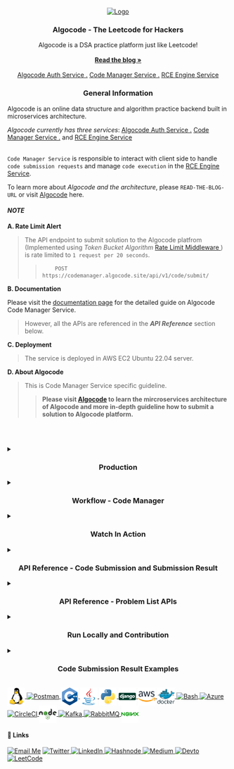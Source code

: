                          
<br/>
<div align="center">
<a href="https://github.com/Mahboob-A/algocode">
<img src="https://github.com/Mahboob-A/algocode/assets/109282492/90d1dbfb-5542-485d-a1f5-2e347248c07d" alt="Logo" width="700" height="400">
</a>
<h3 align="center">Algocode - The Leetcode for Hackers</h3>
<p align="center">
Algocode is a DSA practice platform just like Leetcode!
<br/>
<br/>
<a href="https://imehboob.medium.com/my-experience-building-a-leetcode-like-online-judge-and-how-you-can-build-one-7e05e031455d"  target="_blank" ><strong>Read the blog »</strong> </a>
<br/>
<br/>
<a href="https://github.com/Mahboob-A/algocode-auth">Algocode Auth Service .</a>  
<a href="https://github.com/Mahboob-A/code-manager">Code Manager Service .</a>
<a href="https://github.com/Mahboob-A/rcee/">RCE Engine Service</a>
</p>
</div>

<h3 align="center">General Information</h3>

Algocode is an online data structure and algorithm practice backend built in microservices architecture. 


*Algocode currently has three services*: <a href="https://github.com/Mahboob-A/algocode-auth">Algocode Auth Service .</a> <a href="https://github.com/Mahboob-A/code-manager">Code Manager Service .</a> and <a href="https://github.com/Mahboob-A/rcee/">RCE Engine Service</a>
<br/> <br/>

`Code Manager Service` is responsible to interact with client side to handle `code submission requests` and manage `code execution` in the <a href="https://github.com/Mahboob-A/rcee/">RCE Engine Service</a>. 

To learn more about _Algocode and the architecture_, please `READ-THE-BLOG-URL` or visit <a href="https://github.com/Mahboob-A/algocode">Algocode</a> here. 


#### _NOTE_

**A. Rate Limit Alert**

> The API endpoint to submit solution to the Algocode platfrom (Implemented  using _Token Bucket Algorithm_ <a href="https://github.com/Mahboob-A/code-manager/blob/main/src/core_apps/code_submit/RateLimitMiddleware.py">Rate Limit Middleware </a>) is rate limited to `1 request per 20 seconds`. 
>> ```http 
>>     POST https://codemanager.algocode.site/api/v1/code/submit/
>> ``` 

**B. Documentation**

Please visit the <a href="https://cm-doc.algocode.site/doc/">documentation page</a>  for the detailed guide on Algocode Code Manager Service.

> However, all the APIs are referenced in the **_API Reference_** section below.

**C. Deployment**

> The service is deployed in AWS EC2 Ubuntu 22.04 server.

**D. About Algocode**

> This is Code Manager Service specific guideline.
>> **Please visit <a href="https://github.com/Mahboob-A/algocode">Algocode</a> to learn the mircroservices architecture of Algocode and more in-depth guideline how to submit a solution to Algocode platform.**



<br/> <br/><details>
<summary><h3 align="center">Production</h3></summary>

#### Production Stage Code Manager

The Algocode Code Manager Services uses the following services to serve the request during Production Stage.  

    a. Nginx as webserver.
    b. Nginx Proxy Manager to manage Nginx.
    c. Portainer to manage and monitor docker container in Code Manager Service. 
    d. Gunicorn as application server.
    e. RabbitMQ for asynchronous message processig.
    f. Django as backend. 
    g. Django Rest Framework for API. 
    h. PostgreSQL for Algocode questions/problems database.
    i. Redis for cache. 
    j. MongoDB to store code execution result.
    k. Docker to containerize the service. 

#### Deployment

The Code Manager Service is deployed in AWS EC2 Ubuntu 22.04 Server. 

<br/>
<br/>  

</details><details>
<summary><h3 align="center">Workflow - Code Manager </h3></summary>

#### Overview 

Code Manager Service acts as middleman between the clients and the <a href="https://github.com/Mahboob-A/rcee/">RCE Engine Service</a> to handle `code submission` and `code execution`. 

The client can not directly interact with the <a href="https://github.com/Mahboob-A/rcee/">RCE Engine Service</a> as it is a secure and isolated environment to actually `execute the user submitted code` in the Algocode platform. Code Manager acts as the connecting dots between the client and the RCE Engine service from `solution submission` to `result persistence` process.  


##### Workflow 

The user submits the solution of the problem they want to submit through the `code submission API`. The API processes the data and publishes the data in a`RabbitMQ instance`. The <a href="https://github.com/Mahboob-A/rcee/">RCE Engine Service</a> consumes the message and `executes the user submitted code` and `generates a result` comparing the `testcases` and the output of the `user submitted code`. 

Once a result is generated, the RCE Engine publishes the `code execution result` to a `unified result queue`, Code Manager Services listens to the `unified result queue`. 

Code Manger processes the message from the `unified result queue`, `caches it in Redis` and stores the result in `MongoDB` database for persistence.   


<br/>
<br/>  

</details>


<details>
<summary><h3 align="center">Watch In Action</h3></summary>


#### A. Long Video (Describes all the features and architecture)
- Watch from `16:30` for code execution begin and  `18:30` for code submission result. 

<a href="https://www.youtube.com/watch?v=TbiRWL-11Fo&t=990s" target="_blank">
  <img src="https://img.youtube.com/vi/TbiRWL-11Fo/0.jpg" alt="Watch the video">
</a>

#### B. Short Video (Only core features) 
- Watch from `09:30` for code execution begin and  `11:30` for code submission result. 

<a href="https://www.youtube.com/watch?v=EgtAEjH53BA&t=571s" target="_blank">
  <img src="https://img.youtube.com/vi/EgtAEjH53BA/0.jpg" alt="Watch the video">
</a>

<br/>
<br/>  
</details>


<details>
<summary><h3 align="center">API Reference - Code Submission and Submission Result</h3></summary>

#### Problem Lists 

To learn about the Problems in Algocode without calling API, Please visit <a href="https://algocode.notion.site/Algocode-Problem-Lists-c9868c2fb29f43719c638e2e7d337f9a?pvs=4">Algocode Problem Lists</a> to get all the available problems. 

> I have used notion page to host the available problems in Algocode as I am focusing on advanced backend engineering, and  as there is no client app for Algocode at the time I am writing this Readme. 
> 
> If you want to contribute to build a client app for the Algocode, pelase do not hesitate to email here: 
> [![Email Me](https://img.shields.io/badge/mahboob-black?style=flat&logo=gmail)](mailto:connect.mahboobalam@gmail.com?subject=Hello)
> 
> To learn more on Algocode and the microservices architecture of Algocode; and more detailed guide on how to submit a solution, please <a href="https://github.com/Mahboob-A/algocode">visit algocode</a> here. 

<br/>

##### Code Submission API

```http
    POST https://codemanager.algocode.site/api/v1/code/submit/
```

| Parameter | Type     | Value/Description                |
| :-------- | :------- | :------------------------- |
| `problem_id`    | `string` | **Required**. The `problem_id` of the problem you are submitting the solution. |
| `lang` | `string` | **Required**. `cpp`. Currently `cpp` is supported. `java` RCE Engine is under development. |
| `code`    | `string` | **Required**. Your solution for the problem in `JSON` format.|

The `queue` is based on the `programming language` of the solution.  

<br/> 

##### Example Payload 

Here's an example payload for one of a problem in Algocode `Sqrt(X)`. The problem is same as this <a href="https://leetcode.com/problems/sqrtx/">Leetcode Problem.</a>

<br/> 

`Example Payload`

```
{
    "problem_id": "f17f511a-8c53-41d3-b750-7673d25835af", 
    "lang": "cpp", 
    "code": "#include <iostream>\n\nint mySqrt(int x) {\n    if (x == 0) return 0;\n    int left = 1, right = x, result = 0;\n    while (left <= right) {\n        
     int mid = left + (right - left) / 2;\n        if (mid <= x / mid) {\n            result = mid;\n            left = mid + 1;\n        } else {\n            right = mid - 1;\n        }\n    
    }\n    return result;\n}\n\nint main() {\n    int t;\n    std::cin >> t;\n    while (t--) {\n        int x;\n        std::cin >> x;\n        std::cout << mySqrt(x) << 
    std::endl;\n    }\n    return 0;\n}\n"
}
``` 
<br/>


##### Code Submission Result API

The second API of the Code Manager service is to `check the result of an code submission` to the Algocode platform.   

The API is a `Short Polling API`. It checks the data in `cache`, then in `MongoDB Database` and if the data could not be found, it `waits for 5 seconds` for the availability of the data.  
<br/>

```http
    GET  https://codemanager.algocode.site/api/v1/result/check/<submission_id>/
```

| Parameter | Type     | Description                |
| :-------- | :------- | :------------------------- |
| `submission_id`    | `string` | **Required**. The `submission_id` of your solution as per the `API Guideline - Code Submission in Algocode` section.|


<br/>
<br/>  

</details><details>
<summary><h3 align="center">API Reference - Problem List APIs</h3></summary>

#### All Problems in Algocode 

The API response is paginated with 10 results. 

```http
    POST https://codemanager.algocode.site/api/v1/problem/all/
```

#### Specific Problem in Algocode

Any specific problem using problem `id`. 

```http
    POST https://codemanager.algocode.site/api/v1/problem/<uudi:id>/
``` 
| Parameter |   Type     | Description  |
| :-------- | :------- | :------------------------- |
| `id`    | `string` | **Required**.  The `id` of the problem/question. |


#### Healthcheck 

```http
     GET  https://codemanager.algocode.site/api/v1/common/healthcheck/
```

Please visit <a href="https://cm-doc.algocode.site/doc/">the documentation page</a>  for more details.

<br/>
<br/>  

</details><details>
<summary><h3 align="center">Run Locally and Contribution</h3></summary>

#### Run Locally

Please `fork` and `clone` this <a href="https://github.com/Mahboob-A/code-manager/tree/development">development branch</a> of Algocode Code Manager Service, and follow along with the `envs-examples`. 

`cd` to `src` and create a `virtual environment`. Activate the virtual environment. 

Run `make docker-up` and the development setup will start running. Please install `make` in your host machine. 

If you use `Windows` Operating System, please run the  respective `docker commands` from the **`dev.yml`** docker compose file.

#### Contribution 

You are always welcome to contribute to the project. Please `open an issue` or `raise a PR` on the project.  

<br/>
<br/>  

</details>
<details>
  <summary><h3 align="center">Code Submission Result Examples</h3></summary>

<br/>

#### Some Code Submission Result Snapshots

<br/> 

##### A. AC Solution 

 ![dd8dbfe4-621b-49f1-b3a6-7ab2a892db87](https://github.com/Mahboob-A/algocode/assets/109282492/378d23ae-e059-47eb-866d-7c73d329b430) 
<br/>
<br/>

##### B. WA Solution 

  ![bedb4255-86c9-4417-b920-5976e6129cbb](https://github.com/Mahboob-A/algocode/assets/109282492/69bce2c1-5e16-4685-9069-23492068b55e)
<br/>
<br/>

##### C. Compilation Error

![1c5edd39-8ccd-4e23-a61d-66ae9564ca85](https://github.com/Mahboob-A/algocode/assets/109282492/9df40b17-b3f9-48d4-9662-3acdc1f594b8) 
<br/>
<br/>


##### D. Segmentation Fault 

![WhatsApp Image 2024-06-05 at 11 42 42 PM (1)](https://github.com/Mahboob-A/algocode/assets/109282492/0a3e1d3f-bafb-41a4-8f30-29eb5a9133e5)
<br/>
<br/>


##### E. Memory Limit Exceed

![WhatsApp Image 2024-06-05 at 11 42 03 PM (1)](https://github.com/Mahboob-A/algocode/assets/109282492/766f01f7-e97a-4aa7-858a-d7dddbf89b7d)
<br/>
<br/>


##### F. Time Limit Exceed 

![WhatsApp Image 2024-06-05 at 11 42 03 PM (1)](https://github.com/Mahboob-A/algocode/assets/109282492/766f01f7-e97a-4aa7-858a-d7dddbf89b7d)
<br/>
<br/>

<br/>

</details><br/>

<a href="https://www.linux.org/" target="blank">
<img align="center" src="https://raw.githubusercontent.com/devicons/devicon/master/icons/linux/linux-original.svg" alt="Linux" height="40" width="40" />
</a>
<a href="https://postman.com" target="blank">
<img align="center" src="https://www.vectorlogo.zone/logos/getpostman/getpostman-icon.svg" alt="Postman" height="40" width="40" />
</a>
<a href="https://www.w3schools.com/cpp/" target="blank">
<img align="center" src="https://raw.githubusercontent.com/devicons/devicon/master/icons/cplusplus/cplusplus-original.svg" alt="C++" height="40" width="40" />
</a>
<a href="https://www.java.com" target="blank">
<img align="center" src="https://raw.githubusercontent.com/devicons/devicon/master/icons/java/java-original.svg" alt="Java" height="40" width="40" />
</a>
<a href="https://www.python.org" target="blank">
<img align="center" src="https://raw.githubusercontent.com/devicons/devicon/master/icons/python/python-original.svg" alt="Python" height="40" width="40" />
</a>
<a href="https://www.djangoproject.com/" target="blank">
<img align="center" src="https://raw.githubusercontent.com/devicons/devicon/master/icons/django/django-original.svg" alt="Django" height="40" width="40" />
</a>
<a href="https://aws.amazon.com" target="blank">
<img align="center" src="https://raw.githubusercontent.com/devicons/devicon/master/icons/amazonwebservices/amazonwebservices-original-wordmark.svg" alt="AWS" height="40" width="40" />
</a>
<a href="https://www.docker.com/" target="blank">
<img align="center" src="https://raw.githubusercontent.com/devicons/devicon/master/icons/docker/docker-original-wordmark.svg" alt="Docker" height="40" width="40" />
</a>
<a href="https://www.gnu.org/software/bash/" target="blank">
<img align="center" src="https://www.vectorlogo.zone/logos/gnu_bash/gnu_bash-icon.svg" alt="Bash" height="40" width="40" />
</a>
<a href="https://azure.microsoft.com/en-in/" target="blank">
<img align="center" src="https://www.vectorlogo.zone/logos/microsoft_azure/microsoft_azure-icon.svg" alt="Azure" height="40" width="40" />
</a>
<a href="https://circleci.com" target="blank">
<img align="center" src="https://www.vectorlogo.zone/logos/circleci/circleci-icon.svg" alt="CircleCI" height="40" width="40" />
</a>
<a href="https://nodejs.org" target="blank">
<img align="center" src="https://raw.githubusercontent.com/devicons/devicon/master/icons/nodejs/nodejs-original-wordmark.svg" alt="Node.js" height="40" width="40" />
</a>
<a href="https://kafka.apache.org/" target="blank">
<img align="center" src="https://www.vectorlogo.zone/logos/apache_kafka/apache_kafka-icon.svg" alt="Kafka" height="40" width="40" />
</a>
<a href="https://www.rabbitmq.com" target="blank">
<img align="center" src="https://www.vectorlogo.zone/logos/rabbitmq/rabbitmq-icon.svg" alt="RabbitMQ" height="40" width="40" />
</a>
<a href="https://www.nginx.com" target="blank">
<img align="center" src="https://raw.githubusercontent.com/devicons/devicon/master/icons/nginx/nginx-original.svg" alt="Nginx" height="40" width="40" />
</a>
<br/>

#### 🔗 Links

[![Email Me](https://img.shields.io/badge/mahboob-black?style=flat&logo=gmail)](mailto:connect.mahboobalam@gmail.com?subject=Hello) 
  <a href="https://twitter.com/imahboob_a" target="_blank">
    <img src="https://img.shields.io/badge/Twitter-05122A?style=flat&logo=twitter&logoColor=white" alt="Twitter">
  </a>
  <a href="https://linkedin.com/in/i-mahboob-alam" target="_blank">
    <img src="https://img.shields.io/badge/LinkedIn-05122A?style=flat&logo=linkedin&logoColor=white" alt="LinkedIn">
  </a>
  <a href="https://hashnode.com/@imehboob" target="_blank">
    <img src="https://img.shields.io/badge/Hashnode-05122A?style=flat&logo=hashnode&logoColor=white" alt="Hashnode">
  </a>
  <a href="https://medium.com/@imehboob" target="_blank">
    <img src="https://img.shields.io/badge/Medium-05122A?style=flat&logo=medium&logoColor=white" alt="Medium">
  </a>
  <a href="https://dev.to/imahboob_a" target="_blank">
    <img src="https://img.shields.io/badge/Dev.to-05122A?style=flat&logo=dev.to&logoColor=white" alt="Devto">
  </a>
  <a href="https://www.leetcode.com/mahboob-alam" target="_blank">
    <img src="https://img.shields.io/badge/LeetCode-05122A?style=flat&logo=leetcode&logoColor=white" alt="LeetCode">
  </a>
<br/>